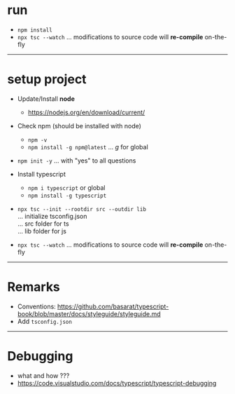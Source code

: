# run

- `npm install`
- `npx tsc --watch` ... modifications to source code will **re-compile** on-the-fly


------------------------------------------------------------------------------------------------------------
# setup project
- Update/Install **node**
  - https://nodejs.org/en/download/current/
- Check npm (should be installed with node)
  - `npm -v`
  - `npm install -g npm@latest`  ... *g* for global
- `npm init -y` ... with "yes" to all questions
- Install typescript
  - `npm i typescript` or global
  - `npm install -g typescript`
- `npx tsc --init --rootdir src --outdir lib`  
   ... initialize tsconfig.json  
  ... src folder for ts  
  ... lib folder for js

- `npx tsc --watch` ... modifications to source code will **re-compile** on-the-fly




------------------------------------------------------------------------------------------------------------
# Remarks
- Conventions: https://github.com/basarat/typescript-book/blob/master/docs/styleguide/styleguide.md
- Add `tsconfig.json`



------------------------------------------------------------------------------------------------------------
# Debugging
- what and how ???
- https://code.visualstudio.com/docs/typescript/typescript-debugging